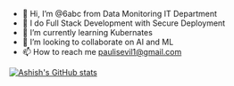 - 👋 Hi, I’m @6abc from Data Monitoring IT Department 
- 👀 I do Full Stack Development with Secure Deployment
- 🌱 I’m currently learning Kubernates
- 💞️ I’m looking to collaborate on AI and ML
- 📫 How to reach me paulisevil1@gmail.com

[![Ashish's GitHub stats](https://github-readme-stats.vercel.app/api?username=6abc)](https://github.com/6abc/github-readme-stats)
<!---
6abc/6abc is a ✨ special ✨ repository because its `README.md` (this file) appears on your GitHub profile.
You can click the Preview link to take a look at your changes.
--->

